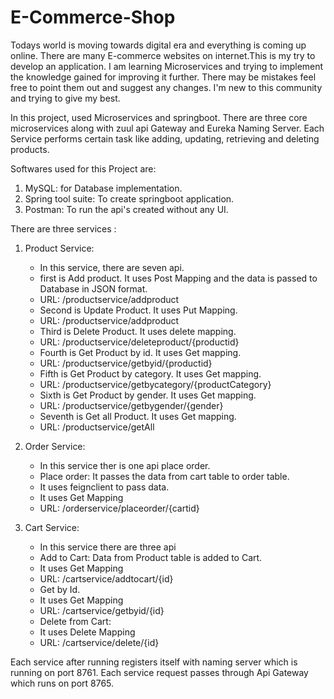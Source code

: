 # E-Commerce-Shop

Todays world is moving towards digital era and everything is coming up online. There are many E-commerce websites on internet.This is my try to develop an application. I am learning Microservices and trying to implement the knowledge gained for improving it further. There may be mistakes feel free to point them out and suggest any changes. I'm new to this community and trying to give my best.

In this project, used Microservices and springboot. There are three core microservices along with zuul api Gateway and Eureka Naming Server. Each Service performs certain task like adding, updating, retrieving and deleting products. 

Softwares used for this Project are:
  1. MySQL: for Database implementation.
  2. Spring tool suite: To create springboot application.
  3. Postman: To run the api's created without any UI.
  
There are three services :
  1. Product Service:
      - In this service, there are seven api.
      - first is Add product. It uses Post Mapping and the data is passed to Database in JSON format.
      - URL: /productservice/addproduct
      - Second is Update Product. It uses Put Mapping.
      - URL: /productservice/addproduct
      - Third is Delete Product. It uses delete mapping.
      - URL: /productservice/deleteproduct/{productid}
      - Fourth is Get Product by id. It uses Get mapping.
      - URL: /productservice/getbyid/{productid}
      - Fifth is Get Product by category. It uses Get mapping.
      - URL: /productservice/getbycategory/{productCategory}
      - Sixth is Get Product by gender. It uses Get mapping.
      - URL: /productservice/getbygender/{gender}
      - Seventh is Get all Product. It uses Get mapping.
      - URL: /productservice/getAll
  
  2. Order Service:
      - In this service ther is one api place order.
      - Place order: It passes the data from cart table to order table.
      - It uses feignclient to pass data.
      - It uses Get Mapping
      - URL: /orderservice/placeorder/{cartid}
      
  3. Cart Service:
      - In this service there are three api
      - Add to Cart: Data from Product table is added to Cart.
      - It uses Get Mapping
      - URL: /cartservice/addtocart/{id}
      - Get by Id. 
      - It uses Get Mapping
      - URL: /cartservice/getbyid/{id}
      - Delete from Cart:
      - It uses Delete Mapping
      - URL: /cartservice/delete/{id}
    
Each service after running registers itself with naming server which is running on port 8761.
Each service request passes through Api Gateway which runs on port 8765.
